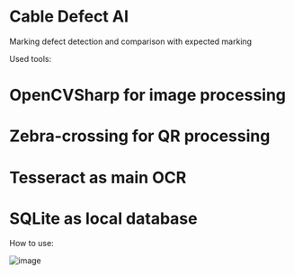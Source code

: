 # Cable Defect AI

Marking defect detection and comparison with expected marking

Used tools: 
 # OpenCVSharp for image processing
 # Zebra-crossing for QR processing
 # Tesseract as main OCR
 # SQLite as local database

How to use:

![image](https://github.com/Renaisseen/MarkingDefectDetection/assets/135010061/4e2414ba-776e-416b-8cb3-93bbad26126a)
